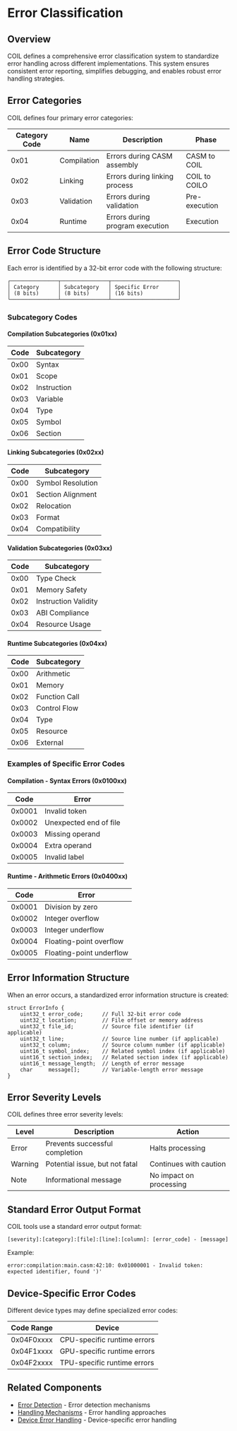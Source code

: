# Error Classification

## Overview

COIL defines a comprehensive error classification system to standardize error handling across different implementations. This system ensures consistent error reporting, simplifies debugging, and enables robust error handling strategies.

## Error Categories

COIL defines four primary error categories:

| Category Code | Name | Description | Phase |
|---------------|------|-------------|-------|
| 0x01 | Compilation | Errors during CASM assembly | CASM to COIL |
| 0x02 | Linking | Errors during linking process | COIL to COILO |
| 0x03 | Validation | Errors during validation | Pre-execution |
| 0x04 | Runtime | Errors during program execution | Execution |

## Error Code Structure

Each error is identified by a 32-bit error code with the following structure:

```
┌───────────────┬───────────────┬─────────────────────┐
│ Category      │ Subcategory   │ Specific Error      │
│ (8 bits)      │ (8 bits)      │ (16 bits)           │
└───────────────┴───────────────┴─────────────────────┘
```

### Subcategory Codes

#### Compilation Subcategories (0x01xx)

| Code | Subcategory |
|------|-------------|
| 0x00 | Syntax |
| 0x01 | Scope |
| 0x02 | Instruction |
| 0x03 | Variable |
| 0x04 | Type |
| 0x05 | Symbol |
| 0x06 | Section |

#### Linking Subcategories (0x02xx)

| Code | Subcategory |
|------|-------------|
| 0x00 | Symbol Resolution |
| 0x01 | Section Alignment |
| 0x02 | Relocation |
| 0x03 | Format |
| 0x04 | Compatibility |

#### Validation Subcategories (0x03xx)

| Code | Subcategory |
|------|-------------|
| 0x00 | Type Check |
| 0x01 | Memory Safety |
| 0x02 | Instruction Validity |
| 0x03 | ABI Compliance |
| 0x04 | Resource Usage |

#### Runtime Subcategories (0x04xx)

| Code | Subcategory |
|------|-------------|
| 0x00 | Arithmetic |
| 0x01 | Memory |
| 0x02 | Function Call |
| 0x03 | Control Flow |
| 0x04 | Type |
| 0x05 | Resource |
| 0x06 | External |

### Examples of Specific Error Codes

#### Compilation - Syntax Errors (0x0100xx)

| Code | Error |
|------|-------|
| 0x0001 | Invalid token |
| 0x0002 | Unexpected end of file |
| 0x0003 | Missing operand |
| 0x0004 | Extra operand |
| 0x0005 | Invalid label |

#### Runtime - Arithmetic Errors (0x0400xx)

| Code | Error |
|------|-------|
| 0x0001 | Division by zero |
| 0x0002 | Integer overflow |
| 0x0003 | Integer underflow |
| 0x0004 | Floating-point overflow |
| 0x0005 | Floating-point underflow |

## Error Information Structure

When an error occurs, a standardized error information structure is created:

```
struct ErrorInfo {
    uint32_t error_code;      // Full 32-bit error code
    uint32_t location;        // File offset or memory address
    uint32_t file_id;         // Source file identifier (if applicable)
    uint32_t line;            // Source line number (if applicable)
    uint32_t column;          // Source column number (if applicable)
    uint16_t symbol_index;    // Related symbol index (if applicable)
    uint16_t section_index;   // Related section index (if applicable)
    uint16_t message_length;  // Length of error message
    char     message[];       // Variable-length error message
}
```

## Error Severity Levels

COIL defines three error severity levels:

| Level | Description | Action |
|-------|-------------|--------|
| Error | Prevents successful completion | Halts processing |
| Warning | Potential issue, but not fatal | Continues with caution |
| Note | Informational message | No impact on processing |

## Standard Error Output Format

COIL tools use a standard error output format:

```
[severity]:[category]:[file]:[line]:[column]: [error_code] - [message]
```

Example:
```
error:compilation:main.casm:42:10: 0x01000001 - Invalid token: expected identifier, found ')'
```

## Device-Specific Error Codes

Different device types may define specialized error codes:

| Code Range | Device |
|------------|--------|
| 0x04F0xxxx | CPU-specific runtime errors |
| 0x04F1xxxx | GPU-specific runtime errors |
| 0x04F2xxxx | TPU-specific runtime errors |

## Related Components

- [Error Detection](/coil-docs/core/error-detection.md) - Error detection mechanisms
- [Handling Mechanisms](/coil-docs/core/handling-mechanisms.md) - Error handling approaches
- [Device Error Handling](/coil-docs/core/device-error-handling.md) - Device-specific error handling